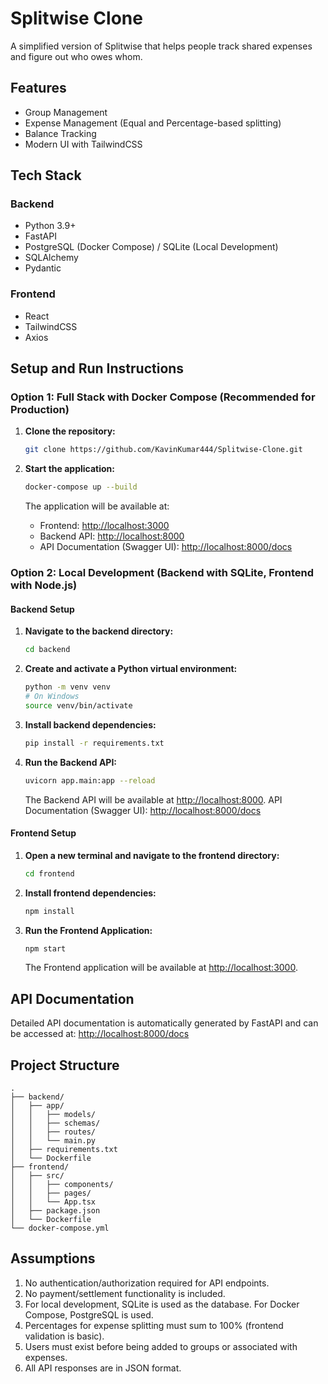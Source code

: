 # Splitwise Clone

A simplified version of Splitwise that helps people track shared expenses and figure out who owes whom.

## Features

- Group Management
- Expense Management (Equal and Percentage-based splitting)
- Balance Tracking
- Modern UI with TailwindCSS

## Tech Stack

### Backend
- Python 3.9+
- FastAPI
- PostgreSQL (Docker Compose) / SQLite (Local Development)
- SQLAlchemy
- Pydantic

### Frontend
- React
- TailwindCSS
- Axios

## Setup and Run Instructions

### Option 1: Full Stack with Docker Compose (Recommended for Production)

1.  **Clone the repository:**
    ```bash
    git clone https://github.com/KavinKumar444/Splitwise-Clone.git
    ```
2.  **Start the application:**
    ```bash
    docker-compose up --build
    ```

    The application will be available at:
    -   Frontend: [http://localhost:3000](http://localhost:3000)
    -   Backend API: [http://localhost:8000](http://localhost:8000)
    -   API Documentation (Swagger UI): [http://localhost:8000/docs](http://localhost:8000/docs)

### Option 2: Local Development (Backend with SQLite, Frontend with Node.js)

#### Backend Setup

1.  **Navigate to the backend directory:**
    ```bash
    cd backend
    ```
2.  **Create and activate a Python virtual environment:**
    ```bash
    python -m venv venv
    # On Windows
    source venv/bin/activate
    ```
3.  **Install backend dependencies:**
    ```bash
    pip install -r requirements.txt
    ```
4.  **Run the Backend API:**
    ```bash
    uvicorn app.main:app --reload 
    ```
    The Backend API will be available at [http://localhost:8000](http://localhost:8000).
    API Documentation (Swagger UI): [http://localhost:8000/docs](http://localhost:8000/docs)

#### Frontend Setup

1.  **Open a new terminal and navigate to the frontend directory:**
    ```bash
    cd frontend
    ```
2.  **Install frontend dependencies:**
    ```bash
    npm install
    ```
3.  **Run the Frontend Application:**
    ```bash
    npm start
    ```
    The Frontend application will be available at [http://localhost:3000](http://localhost:3000).

## API Documentation

Detailed API documentation is automatically generated by FastAPI and can be accessed at:
[http://localhost:8000/docs](http://localhost:8000/docs)

## Project Structure

```
.
├── backend/
│   ├── app/
│   │   ├── models/
│   │   ├── schemas/
│   │   ├── routes/
│   │   └── main.py
│   ├── requirements.txt
│   └── Dockerfile
├── frontend/
│   ├── src/
│   │   ├── components/
│   │   ├── pages/
│   │   └── App.tsx
│   ├── package.json
│   └── Dockerfile
└── docker-compose.yml
```

## Assumptions

1.  No authentication/authorization required for API endpoints.
2.  No payment/settlement functionality is included.
3.  For local development, SQLite is used as the database. For Docker Compose, PostgreSQL is used.
4.  Percentages for expense splitting must sum to 100% (frontend validation is basic).
5.  Users must exist before being added to groups or associated with expenses.
6.  All API responses are in JSON format. 
